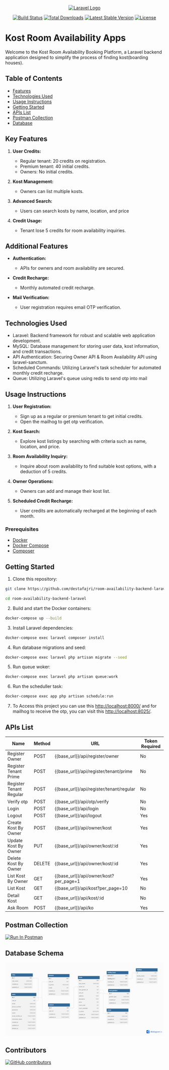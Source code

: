 <p align="center"><a href="https://laravel.com" target="_blank"><img src="https://raw.githubusercontent.com/laravel/art/master/logo-lockup/5%20SVG/2%20CMYK/1%20Full%20Color/laravel-logolockup-cmyk-red.svg" width="400" alt="Laravel Logo"></a></p>

<p align="center">
<a href="https://github.com/laravel/framework/actions"><img src="https://github.com/laravel/framework/workflows/tests/badge.svg" alt="Build Status"></a>
<a href="https://packagist.org/packages/laravel/framework"><img src="https://img.shields.io/packagist/dt/laravel/framework" alt="Total Downloads"></a>
<a href="https://packagist.org/packages/laravel/framework"><img src="https://img.shields.io/packagist/v/laravel/framework" alt="Latest Stable Version"></a>
<a href="https://packagist.org/packages/laravel/framework"><img src="https://img.shields.io/packagist/l/laravel/framework" alt="License"></a>
</p>

# Kost Room Availability Apps

Welcome to the Kost Room Availability Booking Platform, a Laravel backend application designed to simplify the process of finding kost(boarding houses).

## Table of Contents

-   [Features](#features)
-   [Technologies Used](#technologies-used)
-   [Usage Instructions](#usage-instructions)
-   [Getting Started](#getting-started)
-   [APIs List](#apis-lists)
-   [Postman Collection](#postman-collection)
-   [Database](#database-schema)

## Key Features

1. **User Credits:**

    - Regular tenant: 20 credits on registration.
    - Premium tenant: 40 initial credits.
    - Owners: No initial credits.

2. **Kost Management:**

    - Owners can list multiple kosts.

3. **Advanced Search:**

    - Users can search kosts by name, location, and price

4. **Credit Usage:**
    - Tenant lose 5 credits for room availability inquiries.

## Additional Features

-   **Authentication:**

    -   APIs for owners and room availability are secured.

-   **Credit Recharge:**

    -   Monthly automated credit recharge.

-   **Mail Verification:**
    -   User registration requires email OTP verification.

## Technologies Used

-   Laravel: Backend framework for robust and scalable web application development.
-   MySQL: Database management for storing user data, kost information, and credit transactions.
-   API Authentication: Securing Owner API & Room Availability API using laravel-sanctum.
-   Scheduled Commands: Utilizing Laravel's task scheduler for automated monthly credit recharge.
-   Queue: Utilizing Laravel's queue using redis to send otp into mail

## Usage Instructions

1. **User Registration:**

    - Sign up as a regular or premium tenant to get initial credits.
    - Open the mailhog to get otp verification.

2. **Kost Search:**

    - Explore kost listings by searching with criteria such as name, location, and price.

3. **Room Availability Inquiry:**

    - Inquire about room availability to find suitable kost options, with a deduction of 5 credits.

4. **Owner Operations:**

    - Owners can add and manage their kost list.

5. **Scheduled Credit Recharge:**
    - User credits are automatically recharged at the beginning of each month.

### Prerequisites

-   [Docker](https://docs.docker.com/get-docker/)
-   [Docker Compose](https://docs.docker.com/compose/install/)
-   [Composer](https://getcomposer.org/)

## Getting Started

1. Clone this repository:

```bash
git clone https://github.com/destafajri/room-availability-backend-laravel
```

```bash
cd room-availability-backend-laravel
```

2. Build and start the Docker containers:

```bash
docker-compose up --build
```

3. Install Laravel dependencies:

```bash
docker-compose exec laravel composer install
```

4. Run database migrations and seed:

```bash
docker-compose exec laravel php artisan migrate --seed
```

5. Run queue woker:

```bash
docker-compose exec laravel php artisan queue:work
```

6. Run the scheduller task:

```bash
docker-compose exec app php artisan schedule:run
```

7. To Access this project you can use this [http://localhost:8000/](http://localhost:8000/) and for mailhog to receive the otp, you can visit this [http://localhost:8025/](http://localhost:8025/).

## APIs List

| Name                    | Method | URL                                      | Token Required |
| ----------------------- | ------ | ---------------------------------------- | -------------- |
| Register Owner          | POST   | {{base_url}}/api/register/owner          | No             |
| Register Tenant Prime   | POST   | {{base_url}}/api/register/tenant/prime   | No             |
| Register Tenant Regular | POST   | {{base_url}}/api/register/tenant/regular | No             |
| Verify otp              | POST   | {{base_url}}/api/otp/verify              | No             |
| Login                   | POST   | {{base_url}}/api/login                   | No             |
| Logout                  | POST   | {{base_url}}/api/logout                  | Yes            |
| Create Kost By Owner    | POST   | {{base_url}}/api/owner/kost              | Yes            |
| Update Kost By Owner    | PUT    | {{base_url}}/api/owner/kost/:id          | Yes            |
| Delete Kost By Owner    | DELETE | {{base_url}}/api/owner/kost/:id          | Yes            |
| List Kost By Owner      | GET    | {{base_url}}/api/owner/kost?per_page=1   | Yes            |
| List Kost               | GET    | {{base_url}}/api/kost?per_page=10        | No             |
| Detail Kost             | GET    | {{base_url}}/api/kost/:id                | No             |
| Ask Room                | POST   | {{base_url}}/api/ko                      | Yes            |

## Postman Collection

[<img src="https://run.pstmn.io/button.svg" alt="Run In Postman" style="width: 128px; height: 32px;">](https://www.postman.com/gold-station-218460/workspace/room-availability-apps-laravel/collection/22138766-e2420475-a461-47e5-ab4f-0095ca9f6fac?action=share&creator=22138766)

## Database Schema

![Database](storage/images/database-design.png)

## Contributors

[![GitHub contributors](https://img.shields.io/github/contributors/destafajri/room-availability-backend-laravel)](https://github.com/destafajri/room-availability-backend-laravel/graphs/contributors)
